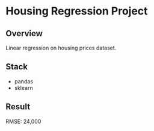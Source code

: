 # Housing Regression Project

## Overview
Linear regression on housing prices dataset.

## Stack
- pandas
- sklearn

## Result
RMSE: 24,000
